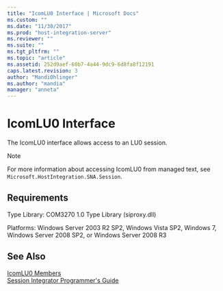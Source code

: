 ```yaml
---
title: "IcomLU0 Interface | Microsoft Docs"
ms.custom: ""
ms.date: "11/30/2017"
ms.prod: "host-integration-server"
ms.reviewer: ""
ms.suite: ""
ms.tgt_pltfrm: ""
ms.topic: "article"
ms.assetid: 252d9aef-60b7-4a44-9dc9-6d8fa8f12191
caps.latest.revision: 3
author: "MandiOhlinger"
ms.author: "mandia"
manager: "anneta"
---
```

# IcomLU0 Interface
The IcomLU0 interface allows access to an LU0 session.  
  
> [!NOTE]
>  For more information about accessing IcomLU0 from managed text, see `Microsoft.HostIntegration.SNA.Session`.  
  
## Requirements  
 Type Library: COM3270 1.0 Type Library (siproxy.dll)  
  
 Platforms: Windows Server 2003 R2 SP2, Windows Vista SP2, Windows 7, Windows Server 2008 SP2, or Windows Server 2008 R3  
  
## See Also  
 [IcomLU0 Members](../core/icomlu0-members2.md)   
 [Session Integrator Programmer's Guide](./session-integrator-programmer-s-guide2.md)